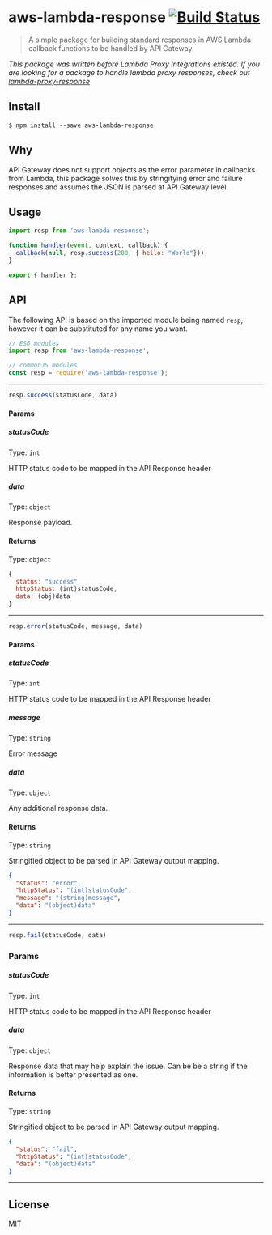 # aws-lambda-response [![Build Status](https://travis-ci.org/aceew/aws-lambda-response.svg?branch=master)](https://travis-ci.org/aceew/aws-lambda-response)

> A simple package for building standard responses in AWS Lambda callback functions to be handled by API Gateway.

*This package was written before Lambda Proxy Integrations existed. If you are looking for a package to handle lambda proxy responses, check out [lambda-proxy-response](https://www.npmjs.com/package/lambda-proxy-response)*

## Install
```
$ npm install --save aws-lambda-response
```

## Why
API Gateway does not support objects as the error parameter in callbacks from Lambda, this package solves this by stringifying error and failure responses and assumes the JSON is parsed at API Gateway level.


## Usage

```js
import resp from 'aws-lambda-response';

function handler(event, context, callback) {
  callback(null, resp.success(200, { hello: "World"}));
}

export { handler };

```

## API
The following API is based on the imported module being named `resp`, however it can be substituted for any name you want.

```js
// ES6 modules
import resp from 'aws-lambda-response';

// commonJS modules
const resp = require('aws-lambda-response');
```

---

```js
resp.success(statusCode, data)
```
#### Params
##### statusCode

Type: `int`

HTTP status code to be mapped in the API Response header

##### data

Type: `object`

Response payload.

#### Returns

Type: `object`

```js
{
  status: "success",
  httpStatus: (int)statusCode,
  data: (obj)data
}
```

---

```js
resp.error(statusCode, message, data)
```
#### Params
##### statusCode

Type: `int`

HTTP status code to be mapped in the API Response header

##### message

Type: `string`

Error message

##### data

Type: `object`

Any additional response data.

#### Returns

Type: `string`

Stringified object to be parsed in API Gateway output mapping.

```JSON
{
  "status": "error",
  "httpStatus": "(int)statusCode",
  "message": "(string)message",
  "data": "(object)data"
}
```

---

```js
resp.fail(statusCode, data)
```
### Params
##### statusCode

Type: `int`

HTTP status code to be mapped in the API Response header

##### data

Type: `object`

Response data that may help explain the issue. Can be be a string if the information is better presented as one.

#### Returns

Type: `string`

Stringified object to be parsed in API Gateway output mapping.

```JSON
{
  "status": "fail",
  "httpStatus": "(int)statusCode",
  "data": "(object)data"
}
```

---

## License

MIT
